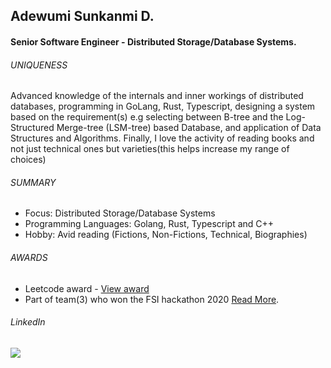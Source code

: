## Adewumi Sunkanmi D.
#### Senior Software Engineer - Distributed Storage/Database Systems. 
  
<h6>UNIQUENESS</h6>
 
Advanced knowledge of the internals and inner workings of distributed databases, programming in GoLang, Rust, Typescript, designing a system based on the requirement(s) e.g selecting between B-tree and the Log-Structured Merge-tree (LSM-tree) based Database, and application of Data Structures and Algorithms. 
Finally, I love the activity of reading books and not just technical ones but varieties(this helps increase my range of choices)
 
 
 <h6>SUMMARY</h6>
 
- Focus: Distributed Storage/Database Systems  <br/>
- Programming Languages: Golang, Rust, Typescript and C++   <br/>
- Hobby: Avid reading (Fictions, Non-Fictions, Technical, Biographies)  <br/>
<!-- - Teaches Data Structures in Golang [On YouTube](https://www.youtube.com/channel/UCI4OZmm_4knG1fsSBNdLtNQ) <br/> -->

<h6>AWARDS</h6> 

- Leetcode award - [View award](https://leetcode.com/_sunkanmi/?showBadge=50-days-badge-2022) <br/>
- Part of team(3) who won the FSI hackathon 2020 [Read More](https://efina.org.ng/media-room/team-inclusion-wins-efinas-fintech4wd-hackathon/#:~:text=Adewumi%20Sunkanmi). <br/>

<h6>LinkedIn</h6>

<a href="https://www.linkedin.com/in/adewumisunkanmi" target="_blank">
  <img src="https://img.shields.io/badge/linkedin-%230077B5.svg?&style=for-the-badge&logo=linkedin&logoColor=white" />
</a> 
 
  
